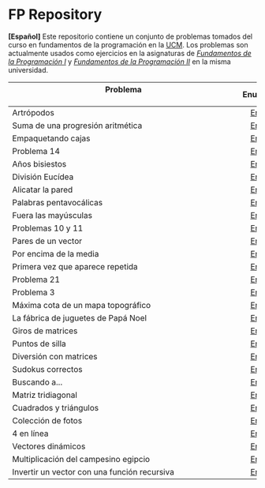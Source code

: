 # FP Repository

**[Español]**
Este repositorio contiene un conjunto de problemas tomados del curso en fundamentos de la programación en la [UCM](https://www.ucm.es/ "Universidad Complutense de Madrid"). Los problemas son actualmente usados como ejercicios en la asignaturas de [*Fundamentos de la Programación I*](https://www.ucm.es/estudios/grado-ingenieriainformatica-plan-805340 "Fundamentos de Programación I en la UCM") y [*Fundamentos de la Programación II*](https://www.ucm.es/estudios/grado-ingenieriainformatica-plan-805341 "Fundamentos de Programación II en la UCM") en la misma universidad. 

| Problema &nbsp;&nbsp;&nbsp;&nbsp;&nbsp;&nbsp;&nbsp;&nbsp;&nbsp;&nbsp;&nbsp;&nbsp;&nbsp;&nbsp;&nbsp;&nbsp;&nbsp;&nbsp;&nbsp;&nbsp;&nbsp;&nbsp;&nbsp;&nbsp;&nbsp;&nbsp;&nbsp;&nbsp;&nbsp;&nbsp;&nbsp;&nbsp;&nbsp;&nbsp;&nbsp;&nbsp;&nbsp;&nbsp;&nbsp;&nbsp;&nbsp;&nbsp;&nbsp;&nbsp;&nbsp;&nbsp;&nbsp;&nbsp;&nbsp;&nbsp;&nbsp;&nbsp;&nbsp;&nbsp;&nbsp;&nbsp;&nbsp;&nbsp;&nbsp;&nbsp;&nbsp;&nbsp;&nbsp;&nbsp;&nbsp;&nbsp;&nbsp;&nbsp;&nbsp;&nbsp;&nbsp;&nbsp;&nbsp;&nbsp;&nbsp;&nbsp;&nbsp;&nbsp;&nbsp;&nbsp;&nbsp;&nbsp;&nbsp;&nbsp;&nbsp;&nbsp;&nbsp;&nbsp;&nbsp;&nbsp;&nbsp;&nbsp;&nbsp;&nbsp;&nbsp;&nbsp;&nbsp;&nbsp;&nbsp;&nbsp;&nbsp;&nbsp;&nbsp;&nbsp;&nbsp; | Enunciado           | Solución           |
| ------------- |:-------------:| :-------------:|
| Artrópodos     | [Enlace](Algorithms/P01.pdf) | [Enlace](Algorithms/P01.cpp) |
| Suma de una progresión aritmética   | [Enlace](Algorithms/P02.pdf) | [Enlace](Algorithms/P02.cpp) |
| Empaquetando cajas    | [Enlace](Algorithms/P03.pdf) | [Enlace](Algorithms/P03.cpp) |
| Problema 14    | [Enlace](Algorithms/P04.pdf) | [Enlace](Algorithms/P04.cpp) |
| Años bisiestos     | [Enlace](Algorithms/P05.pdf) | [Enlace](Algorithms/P05.cpp) |
| División Eucídea     | [Enlace](Algorithms/P06.pdf) | [Enlace](Algorithms/P06.cpp) |
| Alicatar la pared     | [Enlace](Algorithms/P07.pdf) | [Enlace](Algorithms/P07.cpp) |
| Palabras pentavocálicas     | [Enlace](Algorithms/P08.pdf) | [Enlace](Algorithms/P08.cpp) |
| Fuera las mayúsculas     | [Enlace](Algorithms/P09.pdf) | [Enlace](Algorithms/P09.cpp) |
| Problemas 10 y 11    | [Enlace](Algorithms/P10.pdf) | [Enlace](Algorithms/P10.cpp) |
| Pares de un vector    | [Enlace](Algorithms/P11.pdf) | [Enlace](Algorithms/P11.cpp) |
| Por encima de la media     | [Enlace](Algorithms/P12.pdf) | [Enlace](Algorithms/P12.cpp) |
| Primera vez que aparece repetida    | [Enlace](Algorithms/P13.pdf) | [Enlace](Algorithms/P13.cpp) |
| Problema 21     | [Enlace](Algorithms/P14.pdf) | [Enlace](Algorithms/P14.cpp) |
| Problema 3     | [Enlace](Algorithms/P15.pdf) | [Enlace](Algorithms/P15.cpp) |
| Máxima cota de un mapa topográfico     | [Enlace](Algorithms/P16.pdf) | [Enlace](Algorithms/P16.cpp) |
| La fábrica de juguetes de Papá Noel     | [Enlace](Algorithms/P17.pdf) | [Enlace](Algorithms/P17.cpp) |
| Giros de matrices     | [Enlace](Algorithms/P18.pdf) | [Enlace](Algorithms/P18.cpp) |
| Puntos de silla     | [Enlace](Algorithms/P19.pdf) | [Enlace](Algorithms/P19.cpp) |
| Diversión con matrices     | [Enlace](Algorithms/P20.pdf) | [Enlace](Algorithms/P20.cpp) |
| Sudokus correctos     | [Enlace](Algorithms/P21.pdf) | [Enlace](Algorithms/P21.cpp) |
| Buscando a...     | [Enlace](Algorithms/P22.pdf) | [Enlace](Algorithms/P22.cpp) |
| Matriz tridiagonal     | [Enlace](Algorithms/P23.pdf) | [Enlace](Algorithms/P23.cpp) |
| Cuadrados y triángulos     | [Enlace](Algorithms/P24.pdf) | [Enlace](Algorithms/P24.cpp) |
| Colección de fotos     | [Enlace](Algorithms/P25.pdf) | [Enlace](Algorithms/P25.cpp) |
| 4 en línea     | [Enlace](Algorithms/P26.pdf) | [Enlace](Algorithms/P26.cpp) |
| Vectores dinámicos     | [Enlace](Algorithms/P27.pdf) | [Enlace](Algorithms/P27.cpp) |
| Multiplicación del campesino egipcio     | [Enlace](Algorithms/P28.pdf) | [Enlace](Algorithms/P28.cpp) |
| Invertir un vector con una función recursiva     | [Enlace](Algorithms/P29.pdf) | [Enlace](Algorithms/P29.cpp) |
